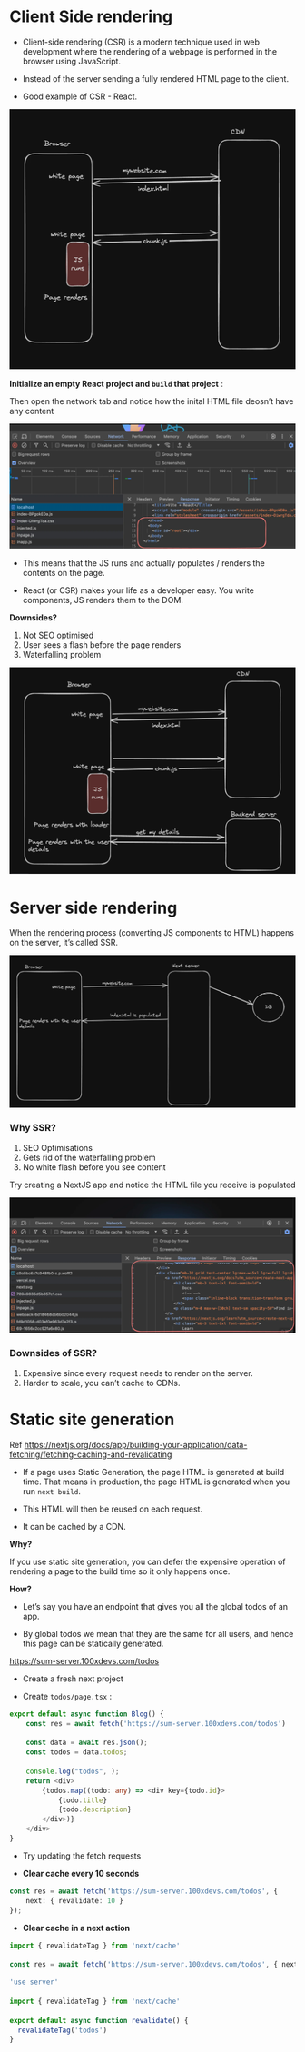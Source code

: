 # Client Side rendering

- Client-side rendering (CSR) is a modern technique used in web development where the rendering of a webpage is performed in the browser using JavaScript. 

- Instead of the server sending a fully rendered HTML page to the client.

- Good example of CSR - React.

<img src="./assets/Pic-1.webp" />

**Initialize an empty React project and `build` that project** :

Then open the network tab and notice how the inital HTML file deosn’t have any content

<img src="./assets/Pic-2.webp" />

- This means that the JS runs and actually populates / renders the contents on the page.

- React (or CSR) makes your life as a developer easy. You write components, JS renders them to the DOM.

**Downsides?**

1. Not SEO optimised
2. User sees a flash before the page renders
3. Waterfalling problem

<img src="./assets/Pic-3.webp" />

# Server side rendering

When the rendering process (converting JS components to HTML) happens on the server, it’s called SSR. 

<img src="./assets/Pic-4.webp" />

### Why SSR?

1. SEO Optimisations
2. Gets rid of the waterfalling problem
3. No white flash before you see content

Try creating a NextJS app and notice the HTML file you receive is populated

<img src="./assets/Pic-5.webp" />

### Downsides of SSR?

1. Expensive since every request needs to render on the server.
2. Harder to scale, you can’t cache to CDNs.

# Static site generation

Ref https://nextjs.org/docs/app/building-your-application/data-fetching/fetching-caching-and-revalidating

- If a page uses Static Generation, the page HTML is generated at build time. That means in production, the page HTML is generated when you run `next build`. 

- This HTML will then be reused on each request. 

- It can be cached by a CDN.

**Why?**

If you use static site generation, you can defer the expensive operation of rendering a page to the build time so it only happens once. 
 
**How?**

- Let’s say you have an endpoint that gives you all the global todos of an app.

- By global todos  we mean that they are the same for all users, and hence this page can be statically generated.

https://sum-server.100xdevs.com/todos
 
- Create a fresh next project

- Create `todos/page.tsx` :
```ts
export default async function Blog() {
    const res = await fetch('https://sum-server.100xdevs.com/todos')

    const data = await res.json();
    const todos = data.todos;

    console.log("todos", );
    return <div>
        {todos.map((todo: any) => <div key={todo.id}>
            {todo.title}
            {todo.description}
        </div>)}
    </div>
}
```

- Try updating the fetch requests

- **Clear cache every 10 seconds**
```ts
const res = await fetch('https://sum-server.100xdevs.com/todos', {
    next: { revalidate: 10 }
});
```

- **Clear cache in a next action**
```ts
import { revalidateTag } from 'next/cache'

const res = await fetch('https://sum-server.100xdevs.com/todos', { next: { tags: ['todos'] } })
```
 
```ts
'use server'
 
import { revalidateTag } from 'next/cache'
 
export default async function revalidate() {
  revalidateTag('todos')
}
```